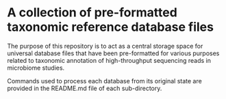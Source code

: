 # A collection of pre-formatted taxonomic reference database files

The purpose of this repository is to act as a central storage space for universal database files that have been pre-formatted for various purposes related to taxonomic annotation of high-throughput sequencing reads in microbiome studies.

Commands used to process each database from its original state are provided in the README.md file of each sub-directory.




